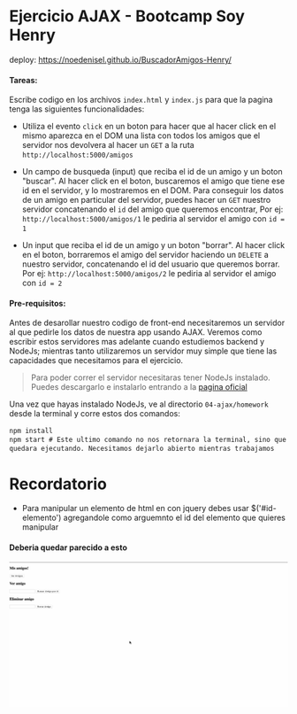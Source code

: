# Ejercicio AJAX - Bootcamp Soy Henry

deploy: https://noedenisel.github.io/BuscadorAmigos-Henry/

#### Tareas:
Escribe codigo en los archivos `index.html` y `index.js` para que la pagina tenga las siguientes funcionalidades:

- Utiliza el evento `click` en un boton para hacer que al hacer click en el mismo aparezca en el DOM una lista con todos los amigos que el servidor nos devolvera al hacer un `GET` a la ruta `http://localhost:5000/amigos`


- Un campo de busqueda (input) que reciba el id de un amigo y un boton "buscar". Al hacer click en el boton, buscaremos el amigo que tiene ese id en el servidor, y lo mostraremos en el DOM. Para conseguir los datos de un amigo en particular del servidor, puedes hacer un `GET` nuestro servidor concatenando el `id` del amigo que queremos encontrar, Por ej: `http://localhost:5000/amigos/1` le pediria al servidor el amigo con `id = 1`

- Un input que reciba el id de un amigo y un boton "borrar". Al hacer click en el boton, borraremos el amigo del servidor haciendo un `DELETE` a nuestro servidor, concatenando el id del usuario que queremos borrar. Por ej: `http://localhost:5000/amigos/2` le pediria al servidor el amigo con `id = 2`


#### Pre-requisitos:
Antes de desarollar nuestro codigo de front-end necesitaremos un servidor al que pedirle los datos de nuestra app usando AJAX. Veremos como escribir estos servidores mas adelante cuando estudiemos backend y NodeJs; mientras tanto utilizaremos un servidor muy simple que tiene las capacidades que necesitamos para el ejercicio.

> Para poder correr el servidor necesitaras tener NodeJs instalado. Puedes descargarlo e instalarlo entrando a la [pagina oficial](https://nodejs.org/en/download/)

Una vez que hayas instalado NodeJs, ve al directorio `04-ajax/homework` desde la terminal y corre estos dos comandos:
```shell
npm install
npm start # Este ultimo comando no nos retornara la terminal, sino que quedara ejecutando. Necesitamos dejarlo abierto mientras trabajamos
```

# Recordatorio
- Para manipular un elemento de html en con jquery debes usar $('#id-elemento') agregandole como arguemnto el id del elemento que quieres manipular

#### Deberia quedar parecido a esto

![img](./img/ejemplo-1.gif)


